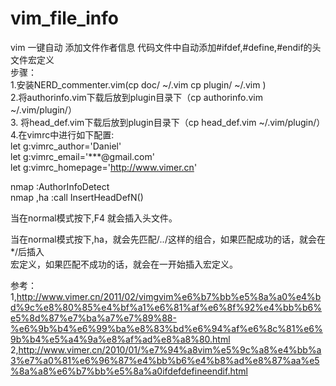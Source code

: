 # vim_file_info
vim 一键自动 添加文件作者信息  代码文件中自动添加#ifdef,#define,#endif的头文件宏定义 </br>
步骤：</br>
1.安装NERD_commenter.vim(cp doc/  ~/.vim  cp plugin/  ~/.vim )</br>
2.将authorinfo.vim下载后放到plugin目录下（cp authorinfo.vim  ~/.vim/plugin/）</br>
3. 将head_def.vim下载后放到plugin目录下（cp head_def.vim  ~/.vim/plugin/）</br>
4.在vimrc中进行如下配置:</br>
let g:vimrc_author='Daniel' </br>
let g:vimrc_email='***@gmail.com' </br>
let g:vimrc_homepage='http://www.vimer.cn' </br>

nmap <F4> :AuthorInfoDetect<cr> </br>
nmap ,ha :call InsertHeadDefN()<CR></br>


当在normal模式按下,F4 就会插入头文件。</br>

当在normal模式按下,ha，就会先匹配/*..*/这样的组合，如果匹配成功的话，就会在*/后插入</br> 宏定义，如果匹配不成功的话，就会在一开始插入宏定义。</br>

参考：</br>
1,http://www.vimer.cn/2011/02/vimgvim%e6%b7%bb%e5%8a%a0%e4%bd%9c%e8%80%85%e4%bf%a1%e6%81%af%e6%8f%92%e4%bb%b6%e5%8d%87%e7%ba%a7%e7%89%88-%e6%9b%b4%e6%99%ba%e8%83%bd%e6%94%af%e6%8c%81%e6%9b%b4%e5%a4%9a%e8%af%ad%e8%a8%80.html
</br>
2,http://www.vimer.cn/2010/01/%e7%94%a8vim%e5%9c%a8%e4%bb%a3%e7%a0%81%e6%96%87%e4%bb%b6%e4%b8%ad%e8%87%aa%e5%8a%a8%e6%b7%bb%e5%8a%a0ifdefdefineendif.html

